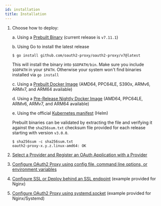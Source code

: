 ```yaml
---
id: installation
title: Installation
---
```


1.  Choose how to deploy:

    a. Using a [Prebuilt Binary](https://github.com/oauth2-proxy/oauth2-proxy/releases) (current release is `v7.11.1`)

    b. Using Go to install the latest release
    ```bash
    $ go install github.com/oauth2-proxy/oauth2-proxy/v7@latest
    ```
    This will install the binary into `$GOPATH/bin`. Make sure you include `$GOPATH` in your `$PATH`. Otherwise your system won't find binaries installed via `go install`

    c. Using a [Prebuilt Docker Image](https://quay.io/oauth2-proxy/oauth2-proxy) (AMD64, PPC64LE, S390x, ARMv6, ARMv7, and ARM64 available)

    d. Using a [Pre-Release Nightly Docker Image](https://quay.io/oauth2-proxy/oauth2-proxy-nightly) (AMD64, PPC64LE, ARMv6, ARMv7, and ARM64 available)

    e. Using the official [Kubernetes manifest](https://github.com/oauth2-proxy/manifests) (Helm)

    Prebuilt binaries can be validated by extracting the file and verifying it against the `sha256sum.txt` checksum file provided for each release starting with version `v3.0.0`.
    
    ```
    $ sha256sum -c sha256sum.txt
    oauth2-proxy-x.y.z.linux-amd64: OK
    ```

2.  [Select a Provider and Register an OAuth Application with a Provider](configuration/providers/index.md)
3.  [Configure OAuth2 Proxy using config file, command line options, or environment variables](configuration/overview.md)
4.  [Configure SSL or Deploy behind an SSL endpoint](configuration/tls.md) (example provided for Nginx)
5.  [Configure OAuth2 Proxy using systemd.socket](configuration/systemd_socket.md) (example provided for Nginx/Systemd)
